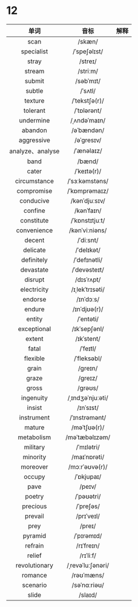 # 12

|       单词       |       音标        | 解释 |
| :--------------: | :---------------: | :--: |
|       scan       |      /skæn/       |      |
|    specialist    |   /ˈspeʃəlɪst/    |      |
|      stray       |      /streɪ/      |      |
|      stream      |     /striːm/      |      |
|      submit      |     /səbˈmɪt/     |      |
|      subtle      |      /ˈsʌtl/      |      |
|     texture      |   /ˈtekstʃə(r)/   |      |
|     tolerant     |    /ˈtɒlərənt/    |      |
|    undermine     |   /ˌʌndəˈmaɪn/    |      |
|     abandon      |    /əˈbændən/     |      |
|    aggressive    |    /əˈɡresɪv/     |      |
| analyze、analyse |    /ˈænəlaɪz/     |      |
|       band       |      /bænd/       |      |
|      cater       |    /ˈkeɪtə(r)/    |      |
|   circumstance   |  /ˈsɜːkəmstəns/   |      |
|    compromise    |   /ˈkɒmprəmaɪz/   |      |
|    conducive     |   /kənˈdjuːsɪv/   |      |
|     confine      |    /kənˈfaɪn/     |      |
|    constitute    |  /ˈkɒnstɪtjuːt/   |      |
|   convenience    |  /kənˈviːniəns/   |      |
|      decent      |     /ˈdiːsnt/     |      |
|     delicate     |    /ˈdelɪkət/     |      |
|    definitely    |   /ˈdefɪnətli/    |      |
|    devastate     |   /ˈdevəsteɪt/    |      |
|     disrupt      |    /dɪsˈrʌpt/     |      |
|   electricity    |  /ɪˌlekˈtrɪsəti/  |      |
|     endorse      |     /ɪnˈdɔːs/     |      |
|      endure      |   /ɪnˈdjʊə(r)/    |      |
|      entity      |     /ˈentəti/     |      |
|   exceptional    |   /ɪkˈsepʃənl/    |      |
|      extent      |    /ɪkˈstent/     |      |
|      fatal       |     /ˈfeɪtl/      |      |
|     flexible     |    /ˈfleksəbl/    |      |
|      grain       |      /ɡreɪn/      |      |
|      graze       |      /ɡreɪz/      |      |
|      gross       |      /ɡrəʊs/      |      |
|    ingenuity     | /ˌɪndʒəˈnjuːəti/  |      |
|      insist      |     /ɪnˈsɪst/     |      |
|    instrument    |   /ˈɪnstrəmənt/   |      |
|      mature      |   /məˈtʃʊə(r)/    |      |
|    metabolism    |  /məˈtæbəlɪzəm/   |      |
|     military     |    /ˈmɪlətri/     |      |
|     minority     |   /maɪˈnɒrəti/    |      |
|     moreover     |  /mɔːrˈəʊvə(r)/   |      |
|      occupy      |    /ˈɒkjupaɪ/     |      |
|       pave       |      /peɪv/       |      |
|      poetry      |    /ˈpəʊətri/     |      |
|     precious     |     /ˈpreʃəs/     |      |
|     prevail      |    /prɪˈveɪl/     |      |
|       prey       |      /preɪ/       |      |
|     pyramid      |    /ˈpɪrəmɪd/     |      |
|     refrain      |    /rɪˈfreɪn/     |      |
|      relief      |     /rɪˈliːf/     |      |
|  revolutionary   | /ˌrevəˈluːʃənəri/ |      |
|     romance      |    /rəʊˈmæns/     |      |
|     scenario     |   /səˈnɑːriəʊ/    |      |
|      slide       |      /slaɪd/      |      |